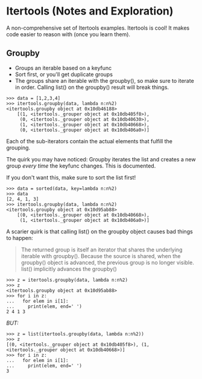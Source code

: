 # Itertools (Notes and Exploration)

A non-comprehensive set of Itertools examples.
Itertools is cool! It makes code easier to reason with (once you learn them). 

## Groupby
- Groups an iterable based on a keyfunc
- Sort first, or you'll get duplicate groups
- The groups share an iterable with the groupby(), so make sure to iterate in order. Calling list() on the groupby() result will break things.

```python3
>>> data = [1,2,3,4]
>>> itertools.groupby(data, lambda n:n%2)
<itertools.groupby object at 0x10db46188>
    [(1, <itertools._grouper object at 0x10db405f8>), 
     (0, <itertools._grouper object at 0x10db40630>), 
     (1, <itertools._grouper object at 0x10db40668>), 
     (0, <itertools._grouper object at 0x10db406a0>)]
```
Each of the sub-iterators contain the actual elements that fulfill the grouping.

The quirk you may have noticed: Groupby iterates the list and creates a new group *every time* the keyfunc changes. This is documented.

If you don't want this, make sure to sort the list first!
```
>>> data = sorted(data, key=lambda n:n%2)
>>> data
[2, 4, 1, 3]
>>> itertools.groupby(data, lambda n:n%2)
<itertools.groupby object at 0x10d95ab88>
    [(0, <itertools._grouper object at 0x10db40668>), 
     (1, <itertools._grouper object at 0x10db406a0>)]
```
A scarier quirk is that calling list() on the groupby object causes bad things to happen:
> The returned group is itself an iterator that shares the underlying iterable with groupby(). Because the source is shared, when the groupby() object is advanced, the previous group is no longer visible.
list() implicitly advances the groupby()
```
>>> z = itertools.groupby(data, lambda n:n%2)
>>> z
<itertools.groupby object at 0x10d95ab88>
>>> for i in z:
...   for elem in i[1]:
...     print(elem, end=' ')
2 4 1 3
```
*BUT:*
```
>>> z = list(itertools.groupby(data, lambda n:n%2))
>>> z
[(0, <itertools._grouper object at 0x10db405f8>), (1, <itertools._grouper object at 0x10db40668>)]
>>> for i in z:
...   for elem in i[1]:
...     print(elem, end=' ')
3
```
